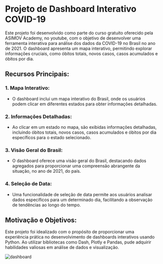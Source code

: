 # Projeto de Dashboard Interativo COVID-19

Este projeto foi desenvolvido como parte do curso gratuito oferecido pela ASIMOV Academy, no youtube, com o objetivo de desenvolver uma ferramenta interativa para análise dos dados da COVID-19 no Brasil no ano de 2021. O dashboard apresenta um mapa interativo, permitindo explorar informações cruciais, como óbitos totais, novos casos, casos acumulados e óbitos por dia.

## **Recursos Principais:**

### 1. **Mapa Interativo:**
   - O dashboard inclui um mapa interativo do Brasil, onde os usuários podem clicar em diferentes estados para obter informações detalhadas.

### 2. **Informações Detalhadas:**
   - Ao clicar em um estado no mapa, são exibidas informações detalhadas, incluindo óbitos totais, novos casos, casos acumulados e óbitos por dia específicos para o estado selecionado.

### 3. **Visão Geral do Brasil:**
   - O dashboard oferece uma visão geral do Brasil, destacando dados agregados para proporcionar uma compreensão abrangente da situação, no ano de 2021, do país.

### 4. **Seleção de Data:**
   - Uma funcionalidade de seleção de data permite aos usuários analisar dados específicos para um determinado dia, facilitando a observação de tendências ao longo do tempo.

## **Motivação e Objetivos:**
Este projeto foi idealizado com o propósito de proporcionar uma experiência prática no desenvolvimento de dashboards interativos usando Python. Ao utilizar bibliotecas como Dash, Plotly e Pandas, pude adquirir habilidades valiosas em análise de dados e visualização.

![dashboard](https://github.com/lucas-sacchi/Dashboard-COVID19/assets/77127729/6ea05aad-317c-48bf-8caa-5aeaad810dc6)
